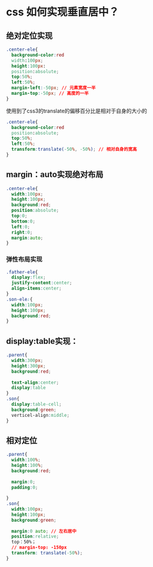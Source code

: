 # css 如何实现垂直居中？

## 绝对定位实现

```css
.center-ele{
  background-color:red
  width:100px;
  height:100px:
  position:absolute;
  top:50%;
  left:50%;
  margin-left:-50px; // 元素宽度一半
  margin-top:-50px; // 高度的一半
}
```



使用到了css3的translate的偏移百分比是相对于自身的大小的

```css
.center-ele{
  background-color:red
  position:absolute;
  top:50%;
  left:50%;
  transform:translate(-50%, -50%); // 相对自身的宽高
}
```



## margin：auto实现绝对布局

```css
.center-ele{
  width:100px;
  height:100px;
  background:red;
  position:absolute;
  top:0;
  bottom:0;
  left:0;
  right:0;
  margin:auto;
}
```





### 弹性布局实现

```css
.father-ele{
  display:flex;
  justify-content:center;
  align-items:center;
}
.son-ele:{
  width:100px;
  height:100px;
  background:red;
}
```





## display:table实现：

```css
.parent{
  width:300px;
  height:300px;
  background:red;
  
  text-align:center;
  display:table
}
.son{
  display:table-cell;
  background:green;
  verticel-align:middle;
}
```





## 相对定位

```css
.parent{
  width:100%;
  height:100%;
  background:red;
  
  margin:0;
  padding:0;
  
}
.son{
  width:100px;
  height:100px;
  background:green;
  
  margin:0 auto; // 左右居中
  position:relative;
  top：50%；
  // margin-top: -150px
  transform: translate(-50%);
}
```

